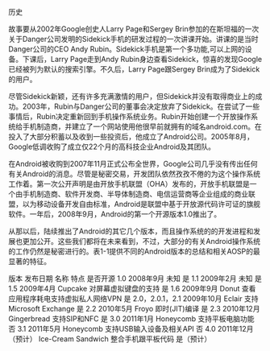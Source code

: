 历史

故事要从2002年Google创史人Larry Page和Sergey Brin参加的在斯坦福的一次关于Danger公司发明的Sidekick手机的研发过程的一次讲课开始。讲课的是当时Danger公司的CEO Andy Rubin。Sidekick手机是第一个多功能,可以上网的设备。下课后，Larry Page走到Andy Rubin身边查看Sidekick，惊喜的发现Google已经被列为默认的搜索引擎。不久后，Larry Page跟Sergey Brin成为了Sidekick的用户。

尽管Sidekick新颖，还有许多充满激情的用户，但Sidekick并没有取得商业上的成功。2003年，Rubin与Danger公司的董事会决定放弃了Sidekick。在尝试了一些事情后，Rubin决定重新回到手机操作系统业务。Rubin开始创建一个开放操作系统给手机制造商，并建立了一个网站使用他很早前就拥有的域名android.com。在投入了大部分积蓄以及收到一些投资后，他成立了Android公司。2005年8月，Google低调收购了成立仅22个月的高科技企业Android及其团队。

在Android被收购到2007年11月正式公布全世界，Google公司几乎没有传出任何有关Android的消息。尽管是秘密交易，开发团队依然孜孜不倦的为这个操作系统工作着。第一次公开声明是由开放手机联盟（OHA）发布的，开放手机联盟是一个由手机制造商、软件开发商、半导体制造商、电信运营商等企业组成的商业联盟，以为移动设备开发自由标准，Android是联盟中基于开放源代码许可证的旗舰软件。一年后，2008年9月，Android的第一个开源版本1.0推出了。

从那以后，陆续推出了Android的其它几个版本，而且操作系统的的开发进程和发展也更加公开。这些我们都将在未来看到，不过，大部分的有关Android操作系统的工作仍然是秘密进行的。表1-1提供不同的Android版本的总结和相关AOSP的最显著的特征。

版本	发布日期	名称	特点	是否开源
1.0	2008年9月	未知		是
1.1	2009年2月	未知		是
1.5	2009年4月	Cupcake	对屏幕虚拟键盘的支持	是
1.6	2009年9月	Donut	查看应用程序耗电支持虚拟私人网络VPN	是
2.0，2.0.1，2.1	2009年10月	Eclair	支持Microsoft Exchange	是
2.2	2010年5月	Froyo	即时(JIT)编译	是
2.3	2010年12月	Gingerbread	支持SIP和NFC	是
3.0	2011年1月	Honeycomb	支持平板电脑功能	否
3.1	2011年5月	Honeycomb	支持USB输入设备及相关API	否
4.0	2011年12月（预计）	Ice-Cream Sandwich	整合手机跟平板代码	是（预计）